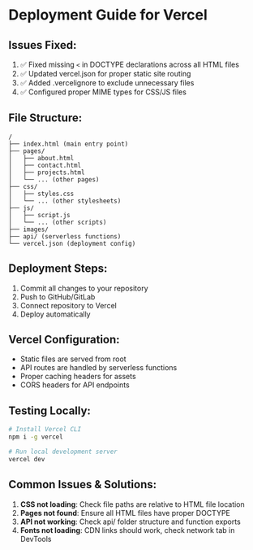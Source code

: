 # Deployment Guide for Vercel

## Issues Fixed:
1. ✅ Fixed missing `<` in DOCTYPE declarations across all HTML files
2. ✅ Updated vercel.json for proper static site routing
3. ✅ Added .vercelignore to exclude unnecessary files
4. ✅ Configured proper MIME types for CSS/JS files

## File Structure:
```
/
├── index.html (main entry point)
├── pages/
│   ├── about.html
│   ├── contact.html
│   ├── projects.html
│   └── ... (other pages)
├── css/
│   ├── styles.css
│   └── ... (other stylesheets)
├── js/
│   ├── script.js
│   └── ... (other scripts)
├── images/
├── api/ (serverless functions)
└── vercel.json (deployment config)
```

## Deployment Steps:
1. Commit all changes to your repository
2. Push to GitHub/GitLab
3. Connect repository to Vercel
4. Deploy automatically

## Vercel Configuration:
- Static files are served from root
- API routes are handled by serverless functions
- Proper caching headers for assets
- CORS headers for API endpoints

## Testing Locally:
```bash
# Install Vercel CLI
npm i -g vercel

# Run local development server
vercel dev
```

## Common Issues & Solutions:
1. **CSS not loading**: Check file paths are relative to HTML file location
2. **Pages not found**: Ensure all HTML files have proper DOCTYPE
3. **API not working**: Check api/ folder structure and function exports
4. **Fonts not loading**: CDN links should work, check network tab in DevTools